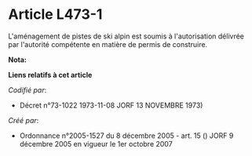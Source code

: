 # Article L473-1

L'aménagement de pistes de ski alpin est soumis à l'autorisation délivrée par l'autorité compétente en matière de permis de
construire.

**Nota:**



**Liens relatifs à cet article**

_Codifié par_:

  - Décret n°73-1022 1973-11-08 JORF 13 NOVEMBRE 1973)

_Créé par_:

  - Ordonnance n°2005-1527 du 8 décembre 2005 - art. 15 () JORF 9 décembre 2005 en vigueur le 1er octobre 2007
